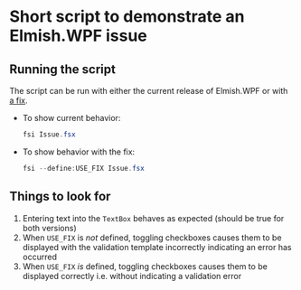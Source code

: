 # Short script to demonstrate an Elmish.WPF issue

## Running the script

The script can be run with either the current release of Elmish.WPF or with
[a fix](https://github.com/BillHally/Elmish.WPF/commit/db90171bb71328ca80bb02afcd54b53298c8ecdc).

* To show current behavior:

    ```powershell
    fsi Issue.fsx
    ```

* To show behavior with the fix:

    ```powershell
    fsi --define:USE_FIX Issue.fsx
    ```

## Things to look for

1. Entering text into the `TextBox` behaves as expected (should be true for
   both versions)
2. When `USE_FIX` is *not* defined, toggling checkboxes causes them to be
   displayed with the validation template incorrectly indicating an error has
   occurred
3. When `USE_FIX` *is* defined, toggling checkboxes causes them to be
   displayed correctly i.e. without indicating a validation error